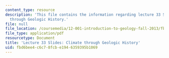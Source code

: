 ```yaml
---
content_type: resource
description: 'This file contains the information regarding lecture 33 Slides: Climate
  through Geologic History.'
file: null
file_location: /coursemedia/12-001-introduction-to-geology-fall-2013/fbd6bee4c6c78fcbe1946359395b1069_MIT12_001F13_Lec33slides.pdf
file_type: application/pdf
resourcetype: Document
title: 'Lecture 33 Slides: Climate through Geologic History'
uid: fbd6bee4-c6c7-8fcb-e194-6359395b1069
---
```

